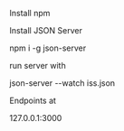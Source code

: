 Install npm 

Install JSON Server

npm i -g json-server

run server with

json-server --watch iss.json

Endpoints at

127.0.0.1:3000
